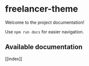 # freelancer-theme

Welcome to the project documentation!

Use `npm run docs` for easier navigation.

## Available documentation

[[index]]
